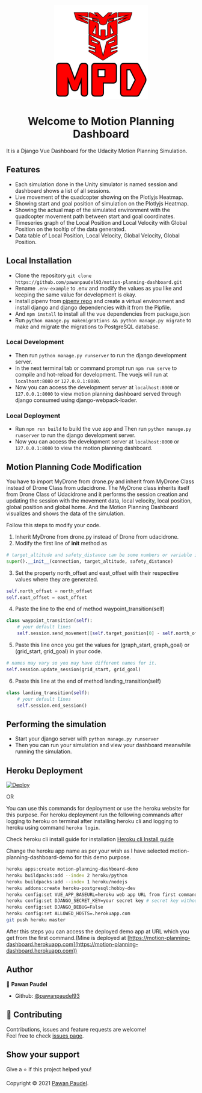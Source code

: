 <p align="center"><img src="https://raw.githubusercontent.com/pawanpaudel93/motion-planning-dashboard/master/src/assets/logo.png?token=AC2JVREHJQGDA6LJWPCGVVDAHJ53I" alt="original" width="250" height="250"></p>

<h1 align="center">Welcome to Motion Planning Dashboard</h1>

It is a Django Vue Dashboard for the Udacity Motion Planning Simulation. 

## Features
- Each simulation done in the Unity simulator is named session and dashboard shows a list of all sessions.
- Live movement of the quadcopter showing on the Plotlyjs Heatmap.
- Showing start and goal position of simulation on the Plotlyjs Heatmap.
- Showing the actual map of the simulated environment with the quadcopter movement path between start and goal coordinates.
- Timeseries graph of the Local Position and Local Velocity with Global Position on the tooltip of the data generated.
- Data table of Local Position, Local Velocity, Global Velocity, Global Position.

## Local Installation
- Clone the repository
`git clone https://github.com/pawanpaudel93/motion-planning-dashboard.git`
- Rename `.env-example` to .env and modify the values as you like and keeping the same value for development is okay.
- Install pipenv from [pipenv repo](https://github.com/pypa/pipenv) and create 
a virtual environment and install django and django dependencies with it from the Pipfile.
- And `npm install` to install all the vue dependencies from package.json
- Run `python manage.py makemigrations && python manage.py migrate` to make and migrate the migrations to PostgreSQL database.

### Local Development
- Then run `python manage.py runserver` to run the django development server.
- In the next terminal tab or command prompt run `npm run serve` to compile and hot-reload for development. The vuejs will run at `localhost:8080` or `127.0.0.1:8080`.
- Now you can access the development server at `localhost:8000` or `127.0.0.1:8000` to view motion planning dashboard served through django consumed using django-webpack-loader.

### Local Deployment
- Run `npm run build` to build the vue app and Then run `python manage.py runserver` to run the django development server.
- Now you can access the development server at `localhost:8000` or `127.0.0.1:8000` to view the motion planning dashboard.

## Motion Planning Code Modification
You have to import MyDrone from drone.py and inherit from MyDrone Class instead of Drone Class from udacidrone. The MyDrone class inherits itself from Drone Class of Udacidrone and it performs the session creation and updating the session with the movement data, local velocity, local position, global position and global home. And the Motion Planning Dashboard visualizes and shows the data of the simulation.

Follow this steps to modify your code.
1. Inherit MyDrone from drone.py instead of Drone from udacidrone.
2. Modify the first line of __init__ method as
```python
# target_altitude and safety_distance can be some numbers or variable in your code so replace it with some numbers or variable
super().__init__(connection, target_altitude, safety_distance)
```
3. Set the property north_offset and east_offset with their respective values where they are generated.
```python
self.north_offset = north_offset
self.east_offset = east_offset
```
4. Paste the line to the end of method waypoint_transition(self)
```python
class waypoint_transition(self):
	# your default lines
	self.session.send_movement([self.target_position[0] - self.north_offset, self.target_position[1] - self.east_offset])
```
5. Paste this line once you get the values for (graph_start, graph_goal) or (grid_start, grid_goal) in your code.
```python
# names may vary so you may have different names for it.
self.session.update_session(grid_start, grid_goal)
```
6. Paste this line at the end of method landing_transition(self)
```python
class landing_transition(self):
	# your default lines
	self.session.end_session()
```

## Performing the simulation
- Start your django server with `python manage.py runserver`
- Then you can run your simulation and view your dashboard meanwhile running the simulation.

## Heroku Deployment

[![Deploy](https://www.herokucdn.com/deploy/button.svg)](https://heroku.com/deploy?template=https://github.com/pawanpaudel93/motion-planning-dashboard/tree/master)

OR

You can use this commands for deployment or use the heroku website for this purpose. For heroku deployment run the following commands after logging to heroku on terminal after installing heroku cli and logging to heroku using command `heroku login`.

Check heroku cli install guide for installation [Heroku cli Install guide](https://devcenter.heroku.com/articles/heroku-cli)

Change the heroku app name as per your wish as I have selected motion-planning-dashboard-demo for this demo purpose.
```bash
heroku apps:create motion-planning-dashboard-demo
heroku buildpacks:add --index 2 heroku/python
heroku buildpacks:add --index 1 heroku/nodejs
heroku addons:create heroku-postgresql:hobby-dev
heroku config:set VUE_APP_BASEURL=heroku web app URL from first command without http/https
heroku config:set DJANGO_SECRET_KEY=your secret key # secret key without space or with space enclosed with inverted commas
heroku config:set DJANGO_DEBUG=False
heroku config:set ALLOWED_HOSTS=.herokuapp.com
git push heroku master
```
After this steps you can access the deployed demo app at URL which you get from the first command.(Mine is deployed at [https://motion-planning-dashboard.herokuapp.com](https://motion-planning-dashboard.herokuapp.com))


## Author

👤 **Pawan Paudel**

* Github: [@pawanpaudel93](https://github.com/pawanpaudel93)

## 🤝 Contributing

Contributions, issues and feature requests are welcome!<br />Feel free to check [issues page](https://github.com/pawanpaudel93/motion-planning-dashboard/issues). 

## Show your support

Give a ⭐️ if this project helped you!

Copyright © 2021 [Pawan Paudel](https://github.com/pawanpaudel93).<br />
